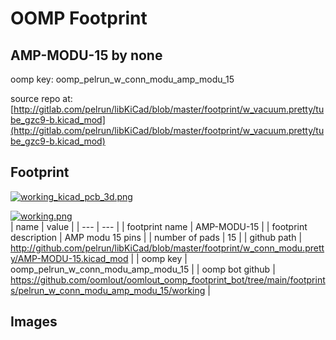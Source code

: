 # OOMP Footprint  
## AMP-MODU-15  by none  
  
oomp key: oomp_pelrun_w_conn_modu_amp_modu_15  
  
source repo at: [http://gitlab.com/pelrun/libKiCad/blob/master/footprint/w_vacuum.pretty/tube_gzc9-b.kicad_mod](http://gitlab.com/pelrun/libKiCad/blob/master/footprint/w_vacuum.pretty/tube_gzc9-b.kicad_mod)  
## Footprint  
  
[![working_kicad_pcb_3d.png](working_kicad_pcb_3d_600.png)](working_kicad_pcb_3d.png)  
  
[![working.png](working_600.png)](working.png)  
| name | value | 
| --- | --- | 
| footprint name | AMP-MODU-15 | 
| footprint description | AMP modu 15 pins | 
| number of pads | 15 | 
| github path | http://github.com/pelrun/libKiCad/blob/master/footprint/w_conn_modu.pretty/AMP-MODU-15.kicad_mod | 
| oomp key | oomp_pelrun_w_conn_modu_amp_modu_15 | 
| oomp bot github | https://github.com/oomlout/oomlout_oomp_footprint_bot/tree/main/footprints/pelrun_w_conn_modu_amp_modu_15/working | 
## Images  
